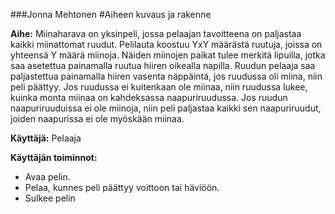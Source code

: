 ###Jonna Mehtonen
#Aiheen kuvaus ja rakenne


**Aihe:** Miinaharava on yksinpeli, jossa pelaajan tavoitteena on paljastaa kaikki miinattomat ruudut. Pelilauta koostuu YxY määrästä ruutuja, joissa on yhteensä Y määrä miinoja. Näiden miinojen paikat tulee merkitä lipuilla, jotka saa asetettua painamalla ruutua hiiren oikealla napilla.
	Ruudun pelaaja saa paljastettua painamalla hiiren vasenta näppäintä, jos ruudussa oli miina, niin peli päättyy.  Jos ruudussa ei kuitenkaan ole miinaa, niin ruudussa lukee, kuinka monta miinaa on kahdeksassa naapuriruudussa.  Jos ruudun naapuriruuduissa ei ole miinoja, niin peli paljastaa kaikki sen naapuriruudut, joiden naapurissa ei ole myöskään miinaa.
	
**Käyttäjä:** Pelaaja
	
**Käyttäjän toiminnot:**
- Avaa pelin.
- Pelaa, kunnes peli päättyy voittoon tai häviöön.
- Sulkee pelin

